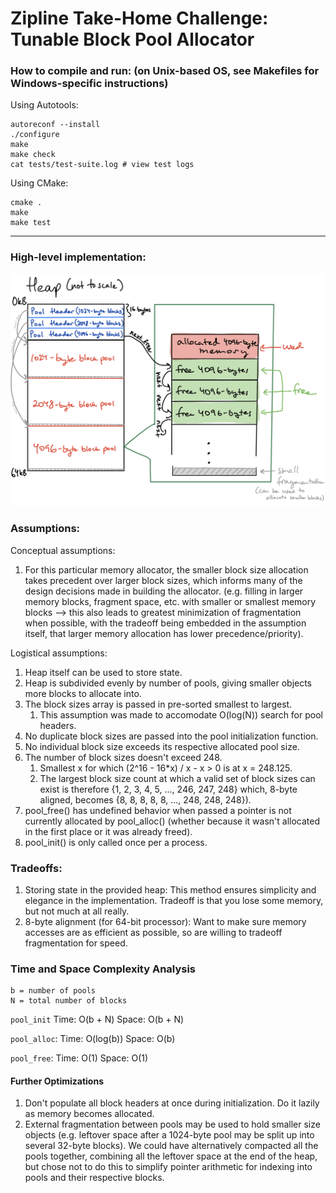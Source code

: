 # Zipline Take-Home Challenge: Tunable Block Pool Allocator

### How to compile and run: (on Unix-based OS, see Makefiles for Windows-specific instructions)

Using Autotools:
```
autoreconf --install
./configure
make
make check
cat tests/test-suite.log # view test logs
```

Using CMake:
```
cmake .
make
make test
```

---

### High-level implementation:

![High-level implementation diagram from Notability.](./tunable-block-pool-allocator-diagram.png "High-level implementation diagram from Notability.")

### Assumptions:

Conceptual assumptions:
1. For this particular memory allocator, the smaller block size allocation takes precedent over larger block sizes, which informs many of the design decisions made in building the allocator. (e.g. filling in larger memory blocks, fragment space, etc. with smaller or smallest memory blocks --> this also leads to greatest minimization of fragmentation when possible, with the tradeoff being embedded in the assumption itself, that larger memory allocation has lower precedence/priority).

Logistical assumptions:
1. Heap itself can be used to store state.
1. Heap is subdivided evenly by number of pools, giving smaller objects more blocks to allocate into.
1. The block sizes array is passed in pre-sorted smallest to largest.
    1. This assumption was made to accomodate O(log(N)) search for pool headers.
1. No duplicate block sizes are passed into the pool initialization function.
1. No individual block size exceeds its respective allocated pool size.
1. The number of block sizes doesn't exceed 248.
    1. Smallest x for which (2^16 - 16\*x) / x - x > 0 is at x = 248.125.
    1. The largest block size count at which a valid set of block sizes can exist is therefore {1, 2, 3, 4, 5, ..., 246, 247, 248} which, 8-byte aligned, becomes {8, 8, 8, 8, 8, ..., 248, 248, 248}).
1. pool_free() has undefined behavior when passed a pointer is not currently allocated by pool_alloc() (whether because it wasn't allocated in the first place or it was already freed).
1. pool_init() is only called once per a process.

### Tradeoffs:

1. Storing state in the provided heap: This method ensures simplicity and elegance in the implementation. Tradeoff is that you lose some memory, but not much at all really.
1. 8-byte alignment (for 64-bit processor): Want to make sure memory accesses are as efficient as possible, so are willing to tradeoff fragmentation for speed.

### Time and Space Complexity Analysis

```
b = number of pools
N = total number of blocks
```

`pool_init`
Time: O(b + N)
Space: O(b + N)

`pool_alloc`:
Time: O(log(b))
Space: O(b)

`pool_free`:
Time: O(1)
Space: O(1)

#### Further Optimizations
1. Don't populate all block headers at once during initialization. Do it lazily as memory becomes allocated.
2. External fragmentation between pools may be used to hold smaller size objects (e.g. leftover space after a 1024-byte pool may be split up into several 32-byte blocks). We could have alternatively compacted all the pools together, combining all the leftover space at the end of the heap, but chose not to do this to simplify pointer arithmetic for indexing into pools and their respective blocks.

